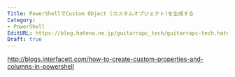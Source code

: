 ```yaml
---
Title: PowerShellでCustom Object (カスタムオブジェクト)を生成する
Category:
- PowerShell
EditURL: https://blog.hatena.ne.jp/guitarrapc_tech/guitarrapc-tech.hatenablog.com/atom/entry/12921228815711982575
Draft: true
---
```


http://blogs.interfacett.com/how-to-create-custom-properties-and-columns-in-powershell
